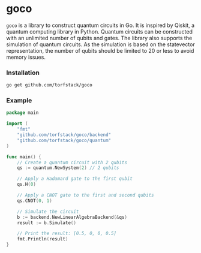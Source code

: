# goco

`goco` is a library to construct quantum circuits in Go. It is inspired by Qiskit, a quantum computing library in Python.
Quantum circuits can be constructed with an unlimited number of qubits and gates. The library also supports the simulation of quantum circuits.
As the simulation is based on the statevector representation, the number of qubits should be limited to 20 or less to avoid memory issues.

### Installation

```bash
go get github.com/torfstack/goco
```

### Example

```go
package main

import (
	"fmt"
	"github.com/torfstack/goco/backend"
	"github.com/torfstack/goco/quantum"
)

func main() {
	// Create a quantum circuit with 2 qubits
	qs := quantum.NewSystem(2) // 2 qubits

	// Apply a Hadamard gate to the first qubit
	qs.H(0)

	// Apply a CNOT gate to the first and second qubits
	qs.CNOT(0, 1)

	// Simulate the circuit
	b := backend.NewLinearAlgebraBackend(&qs)
	result := b.Simulate()

	// Print the result: [0.5, 0, 0, 0.5]
	fmt.Println(result)
}
```